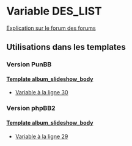 # Variable DES_LIST
[Explication sur le forum des forums](http://forum.forumactif.com/t294113-listing-des-variables#DES_LIST)

## Utilisations dans les templates

### Version PunBB

#### [Template album_slideshow_body](punbb/album_slideshow_body.md)
* [Variable à la ligne 30](../punbb/album_slideshow_body.tpl#L30)

### Version phpBB2

#### [Template album_slideshow_body](subsilver/album_slideshow_body.md)
* [Variable à la ligne 29](../subsilver/album_slideshow_body.tpl#L29)